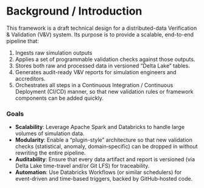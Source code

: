 # Background / Introduction

This framework is a draft technical design for a distributed-data Verification & Validation (V&V) system. Its purpose is to provide a scalable, end-to-end pipeline that:

1. Ingests raw simulation outputs
2. Applies a set of programmable validation checks against those outputs.
3. Stores both raw and processed data in versioned “Delta Lake” tables.
4. Generates audit-ready V&V reports for simulation engineers and accreditors.
5. Orchestrates all steps in a Continuous Integration / Continuous Deployment (CI/CD) manner, so that new validation rules or framework components can be added quickly.

### Goals

- **Scalability**: Leverage Apache Spark and Databricks to handle large volumes of simulation data.  
- **Modularity**: Enable a “plugin-style” architecture so that new validation checks (statistical, anomaly, domain‐specific) can be dropped in without rewriting the entire pipeline.  
- **Auditability**: Ensure that every data artifact and report is versioned (via Delta Lake time-travel and/or Git LFS) for traceability.  
- **Automation**: Use Databricks Workflows (or similar schedulers) for event-driven and time-based triggers, backed by GitHub‐hosted code.  
